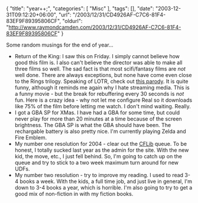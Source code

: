 {
	"title": "year++;",
	"categories": [
		"Misc"
	],
	"tags": [],
	"date": "2003-12-31T09:12:20+06:00",
	"url": "/2003/12/31/CD4926AF-C7C6-81F4-83EF9F89395806CF",
	"oldurl": "http://www.raymondcamden.com/2003/12/31/CD4926AF-C7C6-81F4-83EF9F89395806CF"
}

Some random musings for the end of year...

<ul>
<li>Return of the King: I saw this on Friday. I simply cannot believe how good this film is. I also can't believe the director was able to make all three films so well. The sad fact is that most scifi/fantasy films are <i>not</i> well done. There are always exceptions, but none have come even close to the Rings trilogy. Speaking of LOTR, check out <a href="http://atomfilms.shockwave.com/af/content/lord_rhymes">this parody</a>. It is quite funny, although it reminds me again why I hate streaming media. This is a funny movie - but the break for rebuffering every 30 seconds is <i>not</i> fun. Here is a crazy idea - why not let me configure Real so it downloads like 75% of the film before letting me watch. I don't mind waiting. Really.
<li>I got a GBA SP for XMas. I have had a GBA for some time, but could never play for more than 20 minutes at a time because of the screen brightness. The GBA SP is what the GBA should have been. The rechargable battery is also pretty nice. I'm currently playing Zelda and Fire Emblem. 
<li>My number one resolution for 2004 - clear out the <a href="http://www.cflib.org">CFLib</a> queue. To be honest, I totally sucked last year as the admin for the site. With the new kid, the move, etc., I just fell behind. So, I'm going to catch up on the queue and try to stick to a two week maximum turn around for new UDFs. 
<li>My number two resolution - try to improve my reading. I used to read 3-4 books a week. With the kids, a full time job, and just live in general, I'm down to 3-4 books a year, which is horrible. I'm also going to try to get a good mix of non-fiction in with my fiction books.
</ul>